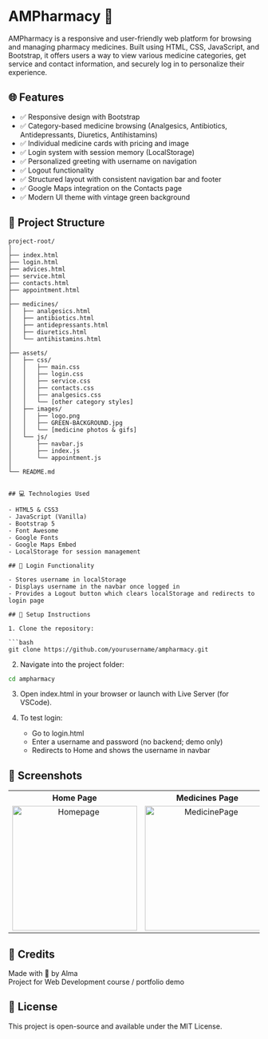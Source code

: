 # AMPharmacy 💊

AMPharmacy is a responsive and user-friendly web platform for browsing and managing pharmacy medicines. Built using HTML, CSS, JavaScript, and Bootstrap, it offers users a way to view various medicine categories, get service and contact information, and securely log in to personalize their experience.

## 🌐 Features

- ✅ Responsive design with Bootstrap
- ✅ Category-based medicine browsing (Analgesics, Antibiotics, Antidepressants, Diuretics, Antihistamins)
- ✅ Individual medicine cards with pricing and image
- ✅ Login system with session memory (LocalStorage)
- ✅ Personalized greeting with username on navigation
- ✅ Logout functionality
- ✅ Structured layout with consistent navigation bar and footer
- ✅ Google Maps integration on the Contacts page
- ✅ Modern UI theme with vintage green background

## 📁 Project Structure

```
project-root/
│
├── index.html
├── login.html
├── advices.html
├── service.html
├── contacts.html
├── appointment.html
│
├── medicines/
│   ├── analgesics.html
│   ├── antibiotics.html
│   ├── antidepressants.html
│   ├── diuretics.html
│   └── antihistamins.html
│
├── assets/
│   ├── css/
│   │   ├── main.css
│   │   ├── login.css
│   │   ├── service.css
│   │   ├── contacts.css
│   │   ├── analgesics.css
│   │   └── [other category styles]
│   ├── images/
│   │   ├── logo.png
│   │   ├── GREEN-BACKGROUND.jpg
│   │   └── [medicine photos & gifs]
│   └── js/
│       ├── navbar.js
│       ├── index.js
│       └── appointment.js
│
└── README.md


## 💻 Technologies Used

- HTML5 & CSS3
- JavaScript (Vanilla)
- Bootstrap 5
- Font Awesome
- Google Fonts
- Google Maps Embed
- LocalStorage for session management

## 🔐 Login Functionality

- Stores username in localStorage
- Displays username in the navbar once logged in
- Provides a Logout button which clears localStorage and redirects to login page

## 👷️ Setup Instructions

1. Clone the repository:

```bash
git clone https://github.com/yourusername/ampharmacy.git
```

2. Navigate into the project folder:

```bash
cd ampharmacy
```

3. Open index.html in your browser or launch with Live Server (for VSCode).

4. To test login:
   - Go to login.html
   - Enter a username and password (no backend; demo only)
   - Redirects to Home and shows the username in navbar

## 📸 Screenshots
<table>
  <tr>
    <th>Home Page</th>
    <th>Medicines Page</th>
    <th>Contact Page</th>
  </tr>
  <tr>
    <td align="center">
      <img src="https://github.com/user-attachments/assets/5945b6dd-09ac-419c-8a9c-65dfa1cefb66" alt="Homepage" width="250" />
    </td>
    <td align="center">
      <img src="https://github.com/user-attachments/assets/740682b3-d449-4811-922b-f8b72b0e3c79" alt="MedicinePage" width="250" />
    </td>
    <td align="center">
      <img src="https://github.com/user-attachments/assets/fb8af4c5-d904-495b-9538-958608f9cffa" alt="ContactsPage" width="250" />
    </td>
  </tr>
</table>

## 🙌 Credits

Made with 💚 by Alma  
Project for Web Development course / portfolio demo

## 📄 License

This project is open-source and available under the MIT License.

